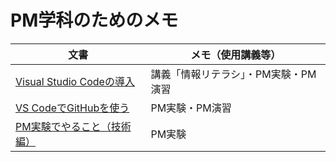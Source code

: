 # PM学科のためのメモ

文書|メモ（使用講義等）
---|---
[Visual Studio Codeの導入](vscode.md)|講義「情報リテラシ」・PM実験・PM演習
[VS CodeでGitHubを使う](git.md)|PM実験・PM演習
[PM実験でやること（技術編）](pmexperiments.md)|PM実験